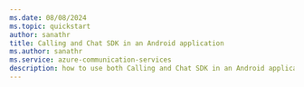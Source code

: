 ```yaml
---
ms.date: 08/08/2024
ms.topic: quickstart
author: sanathr
title: Calling and Chat SDK in an Android application
ms.author: sanathr
ms.service: azure-communication-services
description: how to use both Calling and Chat SDK in an Android application.
---
```


